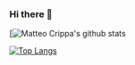### Hi there 👋

<!--
**matteocrippa/matteocrippa** is a ✨ _special_ ✨ repository because its `README.md` (this file) appears on your GitHub profile.

Here are some ideas to get you started:

- 🔭 I’m currently working on ...
- 🌱 I’m currently learning ...
- 👯 I’m looking to collaborate on ...
- 🤔 I’m looking for help with ...
- 💬 Ask me about ...
- 📫 How to reach me: ...
- 😄 Pronouns: ...
- ⚡ Fun fact: ...
-->

[![Matteo Crippa's github stats](https://github-readme-stats.vercel.app/api?username=matteocrippa&show_icons=true&theme=dark)

[![Top Langs](https://github-readme-stats.vercel.app/api/top-langs/?username=matteocrippa)](https://github.com/matteocrippa)
